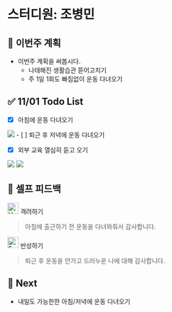# 스터디원: 조병민

## 🚀 이번주 계획

- 이번주 계획을 써봅시다.
  - 나태해진 생활습관 뜯어고치기
  - 주 1일 1회도 빠짐없이 운동 다녀오기

## ✅ 11/01 Todo List

- [x] 아침에 운동 다녀오기
<img src='https://postfiles.pstatic.net/MjAyNDExMDRfOTYg/MDAxNzMwNzI1Mjg5NTQx.PaRGrcBauCb3d2SMm8zzeadAgz8HzZymgr3HHOf5JbIg.xgewTpEFy6joDzO7gAd0L8Th7Vt3qs0KUfR96tMNxXQg.JPEG/KakaoTalk_20241104_215942567_02.jpg?type=w966'>
- [ ] 퇴근 후 저녁에 운동 다녀오기

- [x] 외부 교육 열심히 듣고 오기
<img src='https://postfiles.pstatic.net/MjAyNDExMDRfMTMy/MDAxNzMwNzI1Mjg5NTgz.RSXN_qyNxi-PJV2EAI5u-JyZv594IddakExdb1djJXAg.eJHrkCgGFwYfP4TSpvu8yj5TFnl10gN1gwbO-CaZ6eIg.JPEG/KakaoTalk_20241104_215942567_01.jpg?type=w966'>
<img src='https://postfiles.pstatic.net/MjAyNDExMDRfNyAg/MDAxNzMwNzI1Mjg5NjA2.lw8SXo-FJJG8mlAsqQ44TAPSu6V5DStka-JZJn-oxvEg.v5-H9X0tCcNNbvpZSpeevADVOfCAxpWnRUecuPz5fwMg.JPEG/KakaoTalk_20241104_215942567.jpg?type=w966'>

## 🎉 셀프 피드백

<img src="https://raw.githubusercontent.com/Tarikul-Islam-Anik/Animated-Fluent-Emojis/master/Emojis/Smilies/Hugging%20Face.png" alt="Hugging Face" width="25" height="25"> 격려하기</img>

> 아침에 출근하기 전 운동을 다녀와줘서 감사합니다.

<img src="https://raw.githubusercontent.com/Tarikul-Islam-Anik/Animated-Fluent-Emojis/master/Emojis/Smilies/Face%20with%20Monocle.png" alt="Face with Monocle" width="25" height="25"> 반성하기</img>

> 퇴근 후 운동을 안가고 드러누운 나에 대해 감사합니다.

## 🌱 Next

- 내일도 가능한한 아침/저녁에 운동 다녀오기